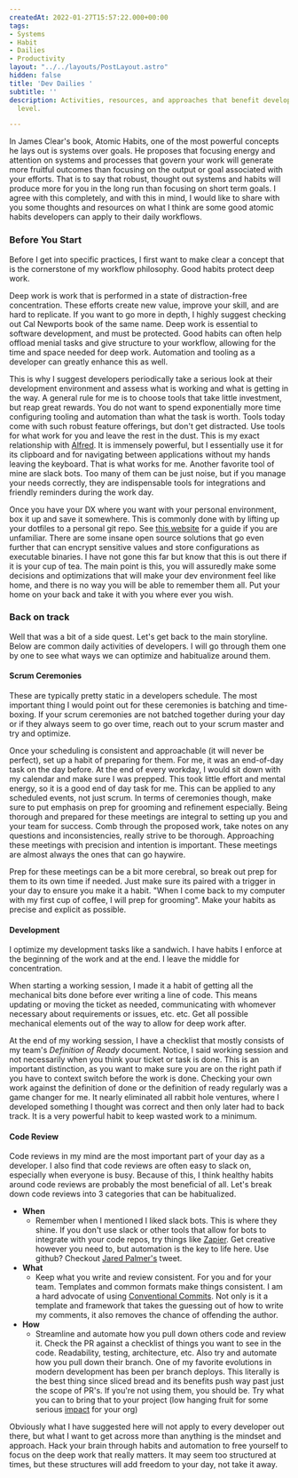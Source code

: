 ```yaml
---
createdAt: 2022-01-27T15:57:22.000+00:00
tags:
- Systems
- Habit
- Dailies
- Productivity
layout: "../../layouts/PostLayout.astro"
hidden: false
title: 'Dev Dailies '
subtitle: ''
description: Activities, resources, and approaches that benefit developers of any
  level.

---
```

In James Clear's book, Atomic Habits, one of the most powerful concepts he lays out is systems over goals. He proposes that focusing energy and attention on systems and processes that govern your work will generate more fruitful outcomes than focusing on the output or goal associated with your efforts. That is to say that robust, thought out systems and habits will produce more for you in the long run than focusing on short term goals. I agree with this completely, and with this in mind, I would like to share with you some thoughts and resources on what I think are some good atomic habits developers can apply to their daily workflows.

### Before You Start

Before I get into specific practices, I first want to make clear a concept that is the cornerstone of my workflow philosophy. Good habits protect deep work.

Deep work is work that is performed in a state of distraction-free concentration. These efforts create new value, improve your skill, and are hard to replicate. If you want to go more in depth, I highly suggest checking out Cal Newports book of the same name. Deep work is essential to software development, and must be protected. Good habits can often help offload menial tasks and give structure to your workflow, allowing for the time and space needed for deep work. Automation and tooling as a developer can greatly enhance this as well.

This is why I suggest developers periodically take a serious look at their development environment and assess what is working and what is getting in the way. A general rule for me is to choose tools that take little investment, but reap great rewards. You do not want to spend exponentially more time configuring tooling and automation than what the task is worth. Tools today come with such robust feature offerings, but don't get distracted. Use tools for what work for you and leave the rest in the dust. This is my exact relationship with [Alfred](https://www.alfredapp.com/ 'Alfred'). It is immensely powerful, but I essentially use it for its clipboard and for navigating between applications without my hands leaving the keyboard. That is what works for me. Another favorite tool of mine are slack bots. Too many of them can be just noise, but if you manage your needs correctly, they are indispensable tools for integrations and friendly reminders during the work day.

Once you have your DX where you want with your personal environment, box it up and save it somewhere. This is commonly done with by lifting up your dotfiles to a personal git repo. See [this website](https://dotfiles.github.io/) for a guide if you are unfamiliar. There are some insane open source solutions that go even further that can encrypt sensitive values and store configurations as executable binaries. I have not gone this far but know that this is out there if it is your cup of tea. The main point is this, you will assuredly make some decisions and optimizations that will make your dev environment feel like home, and there is no way you will be able to remember them all. Put your home on your back and take it with you where ever you wish.

### Back on track

Well that was a bit of a side quest. Let's get back to the main storyline. Below are common daily activities of developers. I will go through them one by one to see what ways we can optimize and habitualize around them.

#### Scrum Ceremonies

These are typically pretty static in a developers schedule. The most important thing I would point out for these ceremonies is batching and time-boxing. If your scrum ceremonies are not batched together during your day or if they always seem to go over time, reach out to your scrum master and try and optimize.

Once your scheduling is consistent and approachable (it will never be perfect), set up a habit of preparing for them. For me, it was an end-of-day task on the day before. At the end of every workday, I would sit down with my calendar and make sure I was prepped. This took little effort and mental energy, so it is a good end of day task for me. This can be applied to any scheduled events, not just scrum. In terms of ceremonies though, make sure to put emphasis on prep for grooming and refinement especially. Being thorough and prepared for these meetings are integral to setting up you and your team for success. Comb through the proposed work, take notes on any questions and inconsistencies, really strive to be thorough. Approaching these meetings with precision and intention is important. These meetings are almost always the ones that can go haywire.

Prep for these meetings can be a bit more cerebral, so break out prep for them to its own time if needed. Just make sure its paired with a trigger in your day to ensure you make it a habit. "When I come back to my computer with my first cup of coffee, I will prep for grooming". Make your habits as precise and explicit as possible.

#### Development

I optimize my development tasks like a sandwich. I have habits I enforce at the beginning of the work and at the end. I leave the middle for concentration.

When starting a working session, I made it a habit of getting all the mechanical bits done before ever writing a line of code. This means updating or moving the ticket as needed, communicating with whomever necessary about requirements or issues, etc. etc. Get all possible mechanical elements out of the way to allow for deep work after.

At the end of my working session, I have a checklist that mostly consists of my team's _Definition of Ready_ document. Notice, I said working session and not necessarily when you think your ticket or task is done. This is an important distinction, as you want to make sure you are on the right path if you have to context switch before the work is done. Checking your own work against the definition of done or the definition of ready regularly was a game changer for me. It nearly eliminated all rabbit hole ventures, where I developed something I thought was correct and then only later had to back track. It is a very powerful habit to keep wasted work to a minimum.

#### Code Review

Code reviews in my mind are the most important part of your day as a developer. I also find that code reviews are often easy to slack on, especially when everyone is busy. Because of this, I think healthy habits around code reviews are probably the most beneficial of all. Let's break down code reviews into 3 categories that can be habitualized.

- **When**
  - Remember when I mentioned I liked slack bots. This is where they shine. If you don't use slack or other tools that allow for bots to integrate with your code repos, try things like [Zapier](https://zapier.com/). Get creative however you need to, but automation is the key to life here. Use github? Checkout [Jared Palmer's](https://twitter.com/jaredpalmer/status/1486403287867867144) tweet.
- **What**
  - Keep what you write and review consistent. For you and for your team. Templates and common formats make things consistent. I am a hard advocate of using [Conventional Commits](https://www.conventionalcommits.org/en/v1.0.0/). Not only is it a template and framework that takes the guessing out of how to write my comments, it also removes the chance of offending the author.
- **How**
  - Streamline and automate how you pull down others code and review it. Check the PR against a checklist of things you want to see in the code. Readability, testing, architecture, etc. Also try and automate how you pull down their branch. One of my favorite evolutions in modern development has been per branch deploys. This literally is the best thing since sliced bread and its benefits push way past just the scope of PR's. If you're not using them, you should be. Try what you can to bring that to your project (low hanging fruit for some serious [impact](https://calinennis.dev/musings/the-secrets-of-seniority) for your org)

Obviously what I have suggested here will not apply to every developer out there, but what I want to get across more than anything is the mindset and approach. Hack your brain through habits and automation to free yourself to focus on the deep work that really matters. It may seem too structured at times, but these structures will add freedom to your day, not take it away.